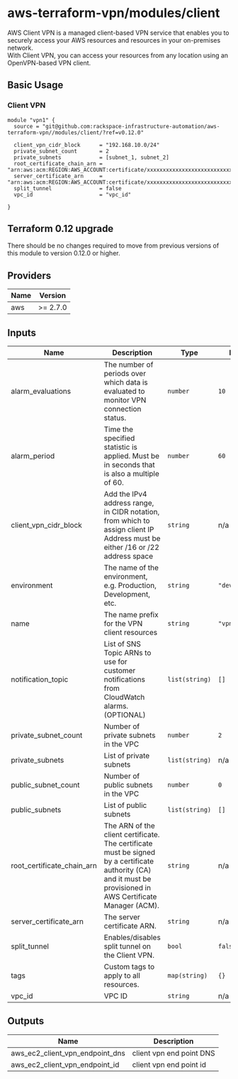 # aws-terraform-vpn/modules/client  
AWS Client VPN is a managed client-based VPN service that enables you to securely access your AWS resources and resources in your on-premises network.  
With Client VPN, you can access your resources from any location using an OpenVPN-based VPN client.

## Basic Usage

### Client VPN
```HCL
module "vpn1" {
  source = "git@github.com:rackspace-infrastructure-automation/aws-terraform-vpn//modules/client/?ref=v0.12.0"

  client_vpn_cidr_block      = "192.168.10.0/24"
  private_subnet_count       = 2
  private_subnets            = [subnet_1, subnet_2]
  root_certificate_chain_arn = "arn:aws:acm:REGION:AWS_ACCOUNT:certificate/xxxxxxxxxxxxxxxxxxxxxxxxxxxxxx"
  server_certificate_arn     = "arn:aws:acm:REGION:AWS_ACCOUNT:certificate/xxxxxxxxxxxxxxxxxxxxxxxxxxxxxx"
  split_tunnel               = false
  vpc_id                     = "vpc_id"

}
```

## Terraform 0.12 upgrade

There should be no changes required to move from previous versions of this module to version 0.12.0 or higher.

## Providers

| Name | Version |
|------|---------|
| aws | >= 2.7.0 |

## Inputs

| Name | Description | Type | Default | Required |
|------|-------------|------|---------|:-----:|
| alarm\_evaluations | The number of periods over which data is evaluated to monitor VPN connection status. | `number` | `10` | no |
| alarm\_period | Time the specified statistic is applied. Must be in seconds that is also a multiple of 60. | `number` | `60` | no |
| client\_vpn\_cidr\_block | Add the IPv4 address range, in CIDR notation, from which to assign client IP Address must be either /16 or /22 address space | `string` | n/a | yes |
| environment | The name of the environment, e.g. Production, Development, etc. | `string` | `"development"` | no |
| name | The name prefix for the VPN client resources | `string` | `"vpn-client"` | no |
| notification\_topic | List of SNS Topic ARNs to use for customer notifications from CloudWatch alarms. (OPTIONAL) | `list(string)` | `[]` | no |
| private\_subnet\_count | Number of private subnets in the VPC | `number` | `2` | no |
| private\_subnets | List of private subnets | `list(string)` | n/a | yes |
| public\_subnet\_count | Number of public subnets in the VPC | `number` | `0` | no |
| public\_subnets | List of public subnets | `list(string)` | `[]` | no |
| root\_certificate\_chain\_arn | The ARN of the client certificate. The certificate must be signed by a certificate authority (CA) and it must be provisioned in AWS Certificate Manager (ACM). | `string` | n/a | yes |
| server\_certificate\_arn | The server certificate ARN. | `string` | n/a | yes |
| split\_tunnel | Enables/disables split tunnel on the Client VPN. | `bool` | `false` | no |
| tags | Custom tags to apply to all resources. | `map(string)` | `{}` | no |
| vpc\_id | VPC ID | `string` | n/a | yes |

## Outputs

| Name | Description |
|------|-------------|
| aws\_ec2\_client\_vpn\_endpoint\_dns | client vpn end point DNS |
| aws\_ec2\_client\_vpn\_endpoint\_id | client vpn end point id |

